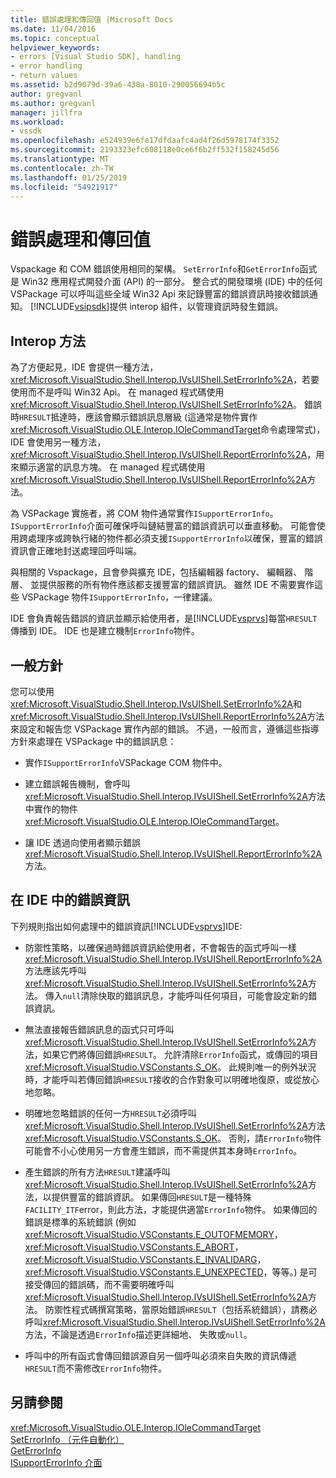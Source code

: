 ```yaml
---
title: 錯誤處理和傳回值 |Microsoft Docs
ms.date: 11/04/2016
ms.topic: conceptual
helpviewer_keywords:
- errors [Visual Studio SDK], handling
- error handling
- return values
ms.assetid: b2d9079d-39a6-438a-8010-290056694b5c
author: gregvanl
ms.author: gregvanl
manager: jillfra
ms.workload:
- vssdk
ms.openlocfilehash: e524939e6fe17dfdaafc4ad4f26d5978174f3352
ms.sourcegitcommit: 2193323efc608118e0ce6f6b2ff532f158245d56
ms.translationtype: MT
ms.contentlocale: zh-TW
ms.lasthandoff: 01/25/2019
ms.locfileid: "54921917"
---
```

# <a name="error-handling-and-return-values"></a>錯誤處理和傳回值
Vspackage 和 COM 錯誤使用相同的架構。 `SetErrorInfo`和`GetErrorInfo`函式是 Win32 應用程式開發介面 (API) 的一部分。 整合式的開發環境 (IDE) 中的任何 VSPackage 可以呼叫這些全域 Win32 Api 來記錄豐富的錯誤資訊時接收錯誤通知。 [!INCLUDE[vsipsdk](../extensibility/includes/vsipsdk_md.md)]提供 interop 組件，以管理資訊時發生錯誤。  
  
## <a name="interop-methods"></a>Interop 方法  
 為了方便起見，IDE 會提供一種方法， <xref:Microsoft.VisualStudio.Shell.Interop.IVsUIShell.SetErrorInfo%2A>，若要使用而不是呼叫 Win32 Api。 在 managed 程式碼使用<xref:Microsoft.VisualStudio.Shell.Interop.IVsUIShell.SetErrorInfo%2A>。 錯誤時`HRESULT`抵達時，應該會顯示錯誤訊息層級 (這通常是物件實作<xref:Microsoft.VisualStudio.OLE.Interop.IOleCommandTarget>命令處理常式)，IDE 會使用另一種方法， <xref:Microsoft.VisualStudio.Shell.Interop.IVsUIShell.ReportErrorInfo%2A>，用來顯示適當的訊息方塊。 在 managed 程式碼使用<xref:Microsoft.VisualStudio.Shell.Interop.IVsUIShell.ReportErrorInfo%2A>方法。  
  
 為 VSPackage 實施者，將 COM 物件通常實作`ISupportErrorInfo`。 `ISupportErrorInfo`介面可確保呼叫鏈結豐富的錯誤資訊可以垂直移動。 可能會使用跨處理序或跨執行緒的物件都必須支援`ISupportErrorInfo`以確保，豐富的錯誤資訊會正確地封送處理回呼叫端。  
  
 與相關的 Vspackage，且會參與擴充 IDE，包括編輯器 factory、 編輯器、 階層、 並提供服務的所有物件應該都支援豐富的錯誤資訊。 雖然 IDE 不需要實作這些 VSPackage 物件`ISupportErrorInfo`，一律建議。  
  
 IDE 會負責報告錯誤的資訊並顯示給使用者，是[!INCLUDE[vsprvs](../code-quality/includes/vsprvs_md.md)]每當`HRESULT`傳播到 IDE。 IDE 也是建立機制`ErrorInfo`物件。  
  
## <a name="general-guidelines"></a>一般方針  
 您可以使用<xref:Microsoft.VisualStudio.Shell.Interop.IVsUIShell.SetErrorInfo%2A>和<xref:Microsoft.VisualStudio.Shell.Interop.IVsUIShell.ReportErrorInfo%2A>方法來設定和報告您 VSPackage 實作內部的錯誤。 不過，一般而言，遵循這些指導方針來處理在 VSPackage 中的錯誤訊息：  
  
-   實作`ISupportErrorInfo`VSPackage COM 物件中。  
  
-   建立錯誤報告機制，會呼叫<xref:Microsoft.VisualStudio.Shell.Interop.IVsUIShell.SetErrorInfo%2A>方法中實作的物件<xref:Microsoft.VisualStudio.OLE.Interop.IOleCommandTarget>。  
  
-   讓 IDE 透過向使用者顯示錯誤<xref:Microsoft.VisualStudio.Shell.Interop.IVsUIShell.ReportErrorInfo%2A>方法。  
  
## <a name="error-information-in-the-ide"></a>在 IDE 中的錯誤資訊  
 下列規則指出如何處理中的錯誤資訊[!INCLUDE[vsprvs](../code-quality/includes/vsprvs_md.md)]IDE:  
  
-   防禦性策略，以確保過時錯誤資訊給使用者，不會報告的函式呼叫一樣<xref:Microsoft.VisualStudio.Shell.Interop.IVsUIShell.ReportErrorInfo%2A>方法應該先呼叫<xref:Microsoft.VisualStudio.Shell.Interop.IVsUIShell.SetErrorInfo%2A>方法。 傳入`null`清除快取的錯誤訊息，才能呼叫任何項目，可能會設定新的錯誤資訊。  
  
-   無法直接報告錯誤訊息的函式只可呼叫<xref:Microsoft.VisualStudio.Shell.Interop.IVsUIShell.SetErrorInfo%2A>方法，如果它們將傳回錯誤`HRESULT`。 允許清除`ErrorInfo`函式，或傳回的項目<xref:Microsoft.VisualStudio.VSConstants.S_OK>。 此規則唯一的例外狀況時，才能呼叫若傳回錯誤`HRESULT`接收的合作對象可以明確地復原，或從放心地忽略。  
  
-   明確地忽略錯誤的任何一方`HRESULT`必須呼叫<xref:Microsoft.VisualStudio.Shell.Interop.IVsUIShell.SetErrorInfo%2A>方法<xref:Microsoft.VisualStudio.VSConstants.S_OK>。 否則，請`ErrorInfo`物件可能會不小心使用另一方會產生錯誤，而不需提供其本身時`ErrorInfo`。  
  
-   產生錯誤的所有方法`HRESULT`建議呼叫<xref:Microsoft.VisualStudio.Shell.Interop.IVsUIShell.SetErrorInfo%2A>方法，以提供豐富的錯誤資訊。 如果傳回`HRESULT`是一種特殊`FACILITY_ITF`error，則此方法，才能提供適當`ErrorInfo`物件。 如果傳回的錯誤是標準的系統錯誤 (例如<xref:Microsoft.VisualStudio.VSConstants.E_OUTOFMEMORY>， <xref:Microsoft.VisualStudio.VSConstants.E_ABORT>， <xref:Microsoft.VisualStudio.VSConstants.E_INVALIDARG>， <xref:Microsoft.VisualStudio.VSConstants.E_UNEXPECTED>，等等。) 是可接受傳回的錯誤碼，而不需要明確呼叫<xref:Microsoft.VisualStudio.Shell.Interop.IVsUIShell.SetErrorInfo%2A>方法。 防禦性程式碼撰寫策略，當原始錯誤`HRESULT`（包括系統錯誤），請務必呼叫<xref:Microsoft.VisualStudio.Shell.Interop.IVsUIShell.SetErrorInfo%2A>方法，不論是透過`ErrorInfo`描述更詳細地、 失敗或`null`。  
  
-   呼叫中的所有函式會傳回錯誤源自另一個呼叫必須來自失敗的資訊傳遞`HRESULT`而不需修改`ErrorInfo`物件。  
  
## <a name="see-also"></a>另請參閱  
 <xref:Microsoft.VisualStudio.OLE.Interop.IOleCommandTarget>   
 [SetErrorInfo （元件自動化）](/previous-versions/windows/desktop/api/oleauto/nf-oleauto-seterrorinfo)   
 [GetErrorInfo](/previous-versions/windows/desktop/api/oleauto/nf-oleauto-geterrorinfo)   
 [ISupportErrorInfo 介面](/previous-versions/windows/desktop/api/oaidl/nn-oaidl-isupporterrorinfo)
